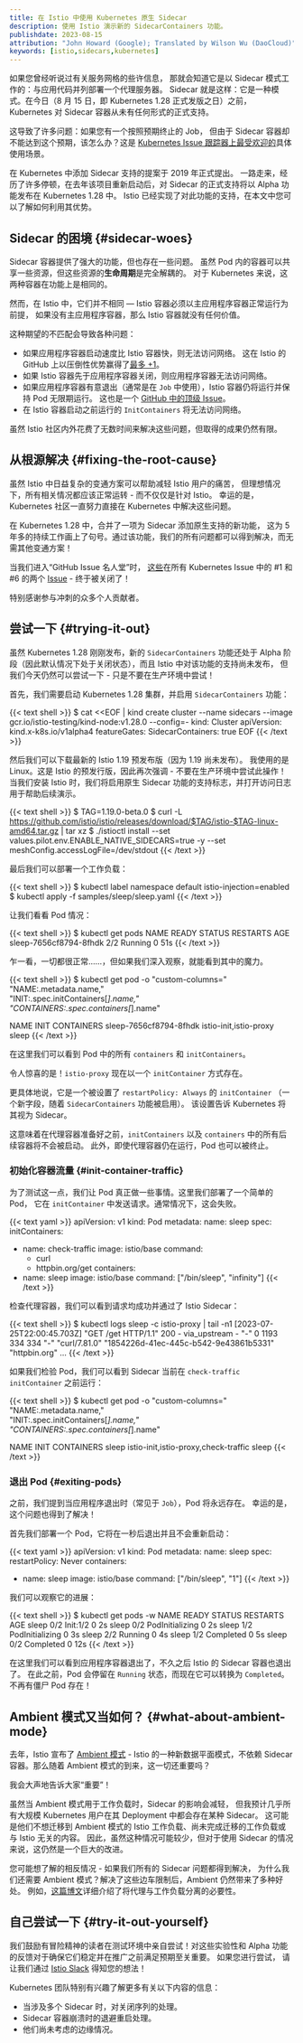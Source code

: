 ```yaml
---
title: 在 Istio 中使用 Kubernetes 原生 Sidecar
description: 使用 Istio 演示新的 SidecarContainers 功能。
publishdate: 2023-08-15
attribution: "John Howard (Google); Translated by Wilson Wu (DaoCloud)"
keywords: [istio,sidecars,kubernetes]
---
```


如果您曾经听说过有关服务网格的些许信息，
那就会知道它是以 Sidecar 模式工作的：与应用代码并列部署一个代理服务器。
Sidecar 就是这样：它是一种模式。在今日（8 月 15 日，即 Kubernetes 1.28 正式发版之日）之前，Kubernetes 对 Sidecar 容器从未有任何形式的正式支持。

这导致了许多问题：如果您有一个按照预期终止的 Job，
但由于 Sidecar 容器却不能达到这个预期，该怎么办？这是
[Kubernetes Issue 跟踪器上最受欢迎的](https://github.com/kubernetes/kubernetes/issues/25908)具体使用场景。

在 Kubernetes 中添加 Sidecar 支持的提案于 2019 年正式提出。
一路走来，经历了许多停顿，在去年该项目重新启动后，对 Sidecar
的正式支持将以 Alpha 功能发布在 Kubernetes 1.28 中。
Istio 已经实现了对此功能的支持，在本文中您可以了解如何利用其优势。

## Sidecar 的困境 {#sidecar-woes}

Sidecar 容器提供了强大的功能，但也存在一些问题。
虽然 Pod 内的容器可以共享一些资源，但这些资源的**生命周期**是完全解耦的。
对于 Kubernetes 来说，这两种容器在功能上是相同的。

然而，在 Istio 中，它们并不相同 — Istio 容器必须以主应用程序容器正常运行为前提，
如果没有主应用程序容器，那么 Istio 容器就没有任何价值。

这种期望的不匹配会导致各种问题：

* 如果应用程序容器启动速度比 Istio 容器快，则无法访问网络。
  这在 Istio 的 GitHub 上以压倒性优势赢得了[最多 +1](https://github.com/istio/istio/issues/11130)。
* 如果 Istio 容器先于应用程序容器关闭，则应用程序容器无法访问网络。
* 如果应用程序容器有意退出（通常是在 `Job` 中使用），Istio 容器仍将运行并保持 Pod 无限期运行。
  这也是一个 [GitHub 中的顶级 Issue](https://github.com/istio/istio/issues/11659)。
* 在 Istio 容器启动之前运行的 `InitContainers` 将无法访问网络。

虽然 Istio 社区内外花费了无数时间来解决这些问题，但取得的成果仍然有限。

## 从根源解决 {#fixing-the-root-cause}

虽然 Istio 中日益复杂的变通方案可以帮助减轻 Istio 用户的痛苦，
但理想情况下，所有相关情况都应该正常运转 - 而不仅仅是针对 Istio。
幸运的是，Kubernetes 社区一直努力直接在 Kubernetes 中解决这些问题。

在 Kubernetes 1.28 中，合并了一项为 Sidecar 添加原生支持的新功能，
这为 5 年多的持续工作画上了句号。通过该功能，我们的所有问题都可以得到解决，而无需其他变通方案！

当我们进入“GitHub Issue 名人堂”时，
[这些](https://github.com/kubernetes/kubernetes/issues/25908)在所有 Kubernetes Issue
中的 #1 和 #6 的两个 [Issue](https://github.com/kubernetes/kubernetes/issues/65502) - 终于被关闭了！

特别感谢参与冲刺的众多个人贡献者。

## 尝试一下 {#trying-it-out}

虽然 Kubernetes 1.28 刚刚发布，新的 `SidecarContainers` 功能还处于
Alpha 阶段（因此默认情况下处于关闭状态），而且 Istio
中对该功能的支持尚未发布，
但我们今天仍然可以尝试一下 - 只是不要在生产环境中尝试！

首先，我们需要启动 Kubernetes 1.28 集群，并启用 `SidecarContainers` 功能：

{{< text shell >}}
$ cat <<EOF | kind create cluster --name sidecars --image gcr.io/istio-testing/kind-node:v1.28.0 --config=-
kind: Cluster
apiVersion: kind.x-k8s.io/v1alpha4
featureGates:
  SidecarContainers: true
EOF
{{< /text >}}

然后我们可以下载最新的 Istio 1.19 预发布版（因为 1.19 尚未发布）。
我使用的是 Linux。这是 Istio 的预发行版，因此再次强调 - 不要在生产环境中尝试此操作！
当我们安装 Istio 时，我们将启用原生 Sidecar 功能的支持标志，并打开访问日志用于帮助后续演示。

{{< text shell >}}
$ TAG=1.19.0-beta.0
$ curl -L https://github.com/istio/istio/releases/download/$TAG/istio-$TAG-linux-amd64.tar.gz | tar xz
$ ./istioctl install --set values.pilot.env.ENABLE_NATIVE_SIDECARS=true -y --set meshConfig.accessLogFile=/dev/stdout
{{< /text >}}

最后我们可以部署一个工作负载：

{{< text shell >}}
$ kubectl label namespace default istio-injection=enabled
$ kubectl apply -f samples/sleep/sleep.yaml
{{< /text >}}

让我们看看 Pod 情况：

{{< text shell >}}
$ kubectl get pods
NAME                     READY   STATUS    RESTARTS   AGE
sleep-7656cf8794-8fhdk   2/2     Running   0          51s
{{< /text >}}

乍一看，一切都很正常……，但如果我们深入观察，就能看到其中的魔力。

{{< text shell >}}
$ kubectl get pod -o "custom-columns="\
"NAME:.metadata.name,"\
"INIT:.spec.initContainers[*].name,"\
"CONTAINERS:.spec.containers[*].name"

NAME                     INIT                     CONTAINERS
sleep-7656cf8794-8fhdk   istio-init,istio-proxy   sleep
{{< /text >}}

在这里我们可以看到 Pod 中的所有 `containers` 和 `initContainers`。

令人惊喜的是！`istio-proxy` 现在以一个 `initContainer` 方式存在。

更具体地说，它是一个被设置了 `restartPolicy: Always` 的 `initContainer`
（一个新字段，随着 `SidecarContainers` 功能被启用）。
该设置告诉 Kubernetes 将其视为 Sidecar。

这意味着在代理容器准备好之前，`initContainers` 以及 `containers` 中的所有后续容器将不会被启动。
此外，即使代理容器仍在运行，Pod 也可以被终止。

### 初始化容器流量 {#init-container-traffic}

为了测试这一点，我们让 Pod 真正做一些事情。这里我们部署了一个简单的 Pod，
它在 `initContainer` 中发送请求。通常情况下，这会失败。

{{< text yaml >}}
apiVersion: v1
kind: Pod
metadata:
  name: sleep
spec:
  initContainers:
  - name: check-traffic
    image: istio/base
    command:
    - curl
    - httpbin.org/get
  containers:
  - name: sleep
    image: istio/base
    command: ["/bin/sleep", "infinity"]
{{< /text >}}

检查代理容器，我们可以看到请求均成功并通过了 Istio Sidecar：

{{< text shell >}}
$ kubectl logs sleep -c istio-proxy | tail -n1
[2023-07-25T22:00:45.703Z] "GET /get HTTP/1.1" 200 - via_upstream - "-" 0 1193 334 334 "-" "curl/7.81.0" "1854226d-41ec-445c-b542-9e43861b5331" "httpbin.org" ...
{{< /text >}}

如果我们检验 Pod，我们可以看到 Sidecar 当前在 `check-traffic` `initContainer` 之前运行：

{{< text shell >}}
$ kubectl get pod -o "custom-columns="\
"NAME:.metadata.name,"\
"INIT:.spec.initContainers[*].name,"\
"CONTAINERS:.spec.containers[*].name"

NAME    INIT                                  CONTAINERS
sleep   istio-init,istio-proxy,check-traffic   sleep
{{< /text >}}

### 退出 Pod {#exiting-pods}

之前，我们提到当应用程序退出时（常见于 `Job`），Pod 将永远存在。
幸运的是，这个问题也得到了解决！

首先我们部署一个 Pod，它将在一秒后退出并且不会重新启动：

{{< text yaml >}}
apiVersion: v1
kind: Pod
metadata:
  name: sleep
spec:
  restartPolicy: Never
  containers:
- name: sleep
  image: istio/base
  command: ["/bin/sleep", "1"]
{{< /text >}}

我们可以观察它的进展：

{{< text shell >}}
$ kubectl get pods -w
NAME    READY   STATUS     RESTARTS   AGE
sleep   0/2     Init:1/2   0          2s
sleep   0/2     PodInitializing   0          2s
sleep   1/2     PodInitializing   0          3s
sleep   2/2     Running           0          4s
sleep   1/2     Completed         0          5s
sleep   0/2     Completed         0          12s
{{< /text >}}

在这里我们可以看到应用程序容器退出了，不久之后 Istio 的 Sidecar 容器也退出了。
在此之前，Pod 会停留在 `Running` 状态，而现在它可以转换为 `Completed`。不再有僵尸 Pod 存在！

## Ambient 模式又当如何？ {#what-about-ambient-mode}

去年，Istio 宣布了 [Ambient 模式](/zh/blog/2022/introducing-ambient-mesh/) - Istio
的一种新数据平面模式，不依赖 Sidecar 容器。那么随着 Ambient 模式的到来，这一切还重要吗？

我会大声地告诉大家“重要”！

虽然当 Ambient 模式用于工作负载时，Sidecar 的影响会减轻，
但我预计几乎所有大规模 Kubernetes 用户在其 Deployment 中都会存在某种 Sidecar。
这可能是他们不想迁移到 Ambient 模式的 Istio 工作负载、尚未完成迁移的工作负载或与 Istio 无关的内容。
因此，虽然这种情况可能较少，但对于使用 Sidecar 的情况来说，这仍然是一个巨大的改进。

您可能想了解的相反情况 - 如果我们所有的 Sidecar 问题都得到解决，
为什么我们还需要 Ambient 模式？解决了这些边车限制后，Ambient 仍然带来了多种好处。
例如，[这篇博文](/zh/blog/2023/waypoint-proxy-made-simple/)详细介绍了将代理与工作负载分离的必要性。

## 自己尝试一下 {#try-it-out-yourself}

我们鼓励有冒险精神的读者在测试环境中亲自尝试！对这些实验性和 Alpha
功能的反馈对于确保它们稳定并在推广之前满足预期至关重要。 如果您进行尝试，
请让我们通过 [Istio Slack](/zh/get-involved/) 得知您的想法！

Kubernetes 团队特别有兴趣了解更多有关以下内容的信息：

* 当涉及多个 Sidecar 时，对关闭序列的处理。
* Sidecar 容器崩溃时的退避重启处理。
* 他们尚未考虑的边缘情况。
